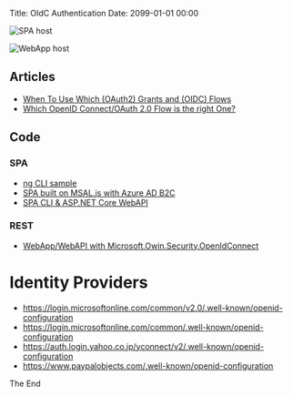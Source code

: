 Title: OIdC Authentication
Date: 2099-01-01 00:00

![SPA host](https://docs.microsoft.com/en-us/azure/active-directory-b2c/active-directory-b2c-reference-spa "SPA host")

![WebApp host](https://docs.microsoft.com/en-us/azure/media/active-directory-v2-flows/convergence_scenarios_webapp.png "WebApp host")

## Articles

* [When To Use Which (OAuth2) Grants and (OIDC) Flows](https://medium.com/@robert.broeckelmann/when-to-use-which-oauth2-grants-and-oidc-flows-ec6a5c00d864)
* [Which OpenID Connect/OAuth 2.0 Flow is the right One?](https://leastprivilege.com/2016/01/17/which-openid-connectoauth-2-o-flow-is-the-right-one/)

## Code

### SPA

* [ng CLI sample](https://github.com/rasor/angular-cli-auth-oidc-sample-google-openid)
* [SPA built on MSAL.js with Azure AD B2C](https://github.com/Azure-Samples/active-directory-b2c-javascript-msal-singlepageapp)
* [SPA CLI & ASP.NET Core WebAPI](https://github.com/robisim74/AngularCliAspNetCore)

### REST

* [WebApp/WebAPI with Microsoft.Owin.Security.OpenIdConnect](https://auth0.com/docs/protocols/oidc/openid-connect-discovery)

# Identity Providers

* <https://login.microsoftonline.com/common/v2.0/.well-known/openid-configuration>
* <https://login.microsoftonline.com/common/.well-known/openid-configuration>
* <https://auth.login.yahoo.co.jp/yconnect/v2/.well-known/openid-configuration>
* <https://www.paypalobjects.com/.well-known/openid-configuration>

The End
